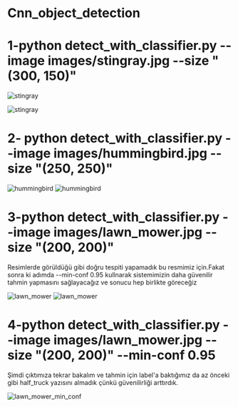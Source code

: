 # Cnn_object_detection
# 1-python detect_with_classifier.py --image images/stingray.jpg --size "(300, 150)"
![stingray](https://user-images.githubusercontent.com/64548477/93517317-f8245380-f933-11ea-93c3-b23c844bf0f0.gif)


![stingray](https://user-images.githubusercontent.com/64548477/93517156-babfc600-f933-11ea-8308-c9721e80e6ef.png)

# 2- python detect_with_classifier.py --image images/hummingbird.jpg --size "(250, 250)"
![hummingbird](https://user-images.githubusercontent.com/64548477/93517854-b21bbf80-f934-11ea-8310-c28885d84a30.gif)
![hummingbird](https://user-images.githubusercontent.com/64548477/93517646-71bc4180-f934-11ea-9f09-f4a4e7545976.png)

# 3-python detect_with_classifier.py --image images/lawn_mower.jpg --size "(200, 200)"
Resimlerde görüldüğü gibi doğru tespiti yapamadık bu resmimiz için.Fakat sonra ki adımda --min-conf 0.95 kullnarak sistemimizin daha güvenilir tahmin yapmasını sağlayacağız ve sonucu hep birlikte göreceğiz

![lawn_mower](https://user-images.githubusercontent.com/64548477/93518394-6a496800-f935-11ea-96f8-4a3f8100cc39.gif)
![lawn_mower](https://user-images.githubusercontent.com/64548477/93518200-2f473480-f935-11ea-92bf-6488e4c9d64c.png)


# 4-python detect_with_classifier.py --image images/lawn_mower.jpg --size "(200, 200)" --min-conf 0.95
Şimdi çıktımıza tekrar bakalım ve tahmin için label'a baktığımız da az önceki gibi half_truck yazısını almadık çünkü güvenilirliği arttırdık.

![lawn_mower_min_conf](https://user-images.githubusercontent.com/64548477/93519085-6cf88d00-f936-11ea-90ce-8b54dc536a8c.png)
